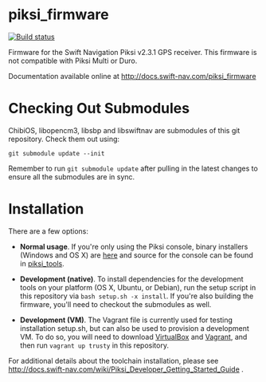 piksi_firmware
==============

[![Build status][1]][2]

Firmware for the Swift Navigation Piksi v2.3.1 GPS receiver.  This firmware is not compatible with Piksi Multi or Duro.

Documentation available online at http://docs.swift-nav.com/piksi_firmware

Checking Out Submodules
=========================

ChibiOS, libopencm3, libsbp and libswiftnav are submodules of this git repository.
Check them out using:

	git submodule update --init

Remember to run `git submodule update` after pulling in the latest changes to
ensure all the submodules are in sync.

Installation
============

There are a few options:

* **Normal usage**. If you're only using the Piksi console, binary
  installers (Windows and OS X) are
  [here](http://downloads.swiftnav.com/piksi_console/) and source
  for the console can be found in
  [piksi_tools](https://github.com/swift-nav/piksi_tools).

* **Development (native)**. To install dependencies for the
  development tools on your platform (OS X, Ubuntu, or Debian), run
  the setup script in this repository via `bash setup.sh -x
  install`. If you're also building the firmware, you'll need to
  checkout the submodules as well.

* **Development (VM)**. The Vagrant file is currently used for testing
  installation setup.sh, but can also be used to provision a
  development VM. To do so, you will need to download
  [VirtualBox](https://www.virtualbox.org/wiki/Downloads) and
  [Vagrant](http://www.vagrantup.com/downloads.html), and then run
  `vagrant up trusty` in this repository.

For additional details about the toolchain installation, please see
  http://docs.swift-nav.com/wiki/Piksi_Developer_Getting_Started_Guide .

[1]: https://travis-ci.org/swift-nav/piksi_firmware.svg?branch=master
[2]: https://travis-ci.org/swift-nav/piksi_firmware


